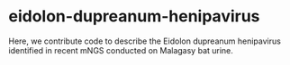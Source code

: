 # eidolon-dupreanum-henipavirus

Here, we contribute code to describe the Eidolon dupreanum henipavirus identified in recent mNGS conducted on Malagasy bat urine.